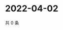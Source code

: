 # 2022-04-02

共 0 条

<!-- BEGIN WEIBO -->
<!-- 最后更新时间 Sat Apr 02 2022 14:18:21 GMT+0800 (China Standard Time) -->

<!-- END WEIBO -->
